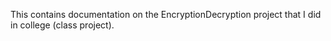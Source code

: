 This contains documentation on the EncryptionDecryption project that I did in college (class project).
